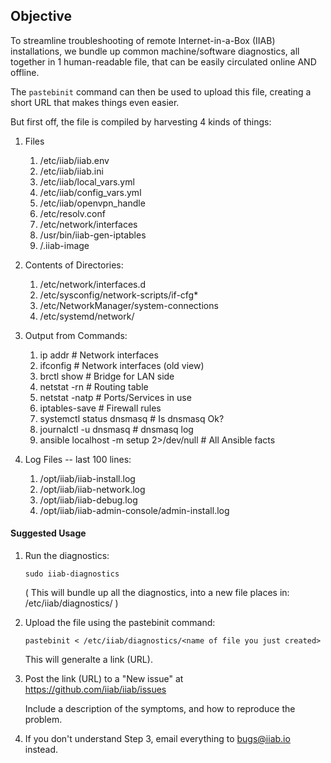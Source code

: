 ## Objective

To streamline troubleshooting of remote Internet-in-a-Box (IIAB) installations, we bundle up common machine/software diagnostics, all together in 1 human-readable file, that can be easily circulated online AND offline.

The ``pastebinit`` command can then be used to upload this file, creating a short URL that makes things even easier.

But first off, the file is compiled by harvesting 4 kinds of things:

1. Files
   1. /etc/iiab/iiab.env
   2. /etc/iiab/iiab.ini
   3. /etc/iiab/local_vars.yml
   4. /etc/iiab/config_vars.yml
   5. /etc/iiab/openvpn_handle
   6. /etc/resolv.conf
   7. /etc/network/interfaces
   8. /usr/bin/iiab-gen-iptables
   9. /.iiab-image

2. Contents of Directories:
   1. /etc/network/interfaces.d
   2. /etc/sysconfig/network-scripts/if-cfg*
   3. /etc/NetworkManager/system-connections
   4. /etc/systemd/network/

3. Output from Commands:
   1. ip addr    # Network interfaces
   2. ifconfig    # Network interfaces (old view)
   3. brctl show    # Bridge for LAN side
   4. netstat -rn    # Routing table
   5. netstat -natp    # Ports/Services in use
   6. iptables-save    # Firewall rules
   7. systemctl status dnsmasq    # Is dnsmasq Ok?
   8. journalctl -u dnsmasq    # dnsmasq log
   9. ansible localhost -m setup 2>/dev/null    # All Ansible facts

4. Log Files -- last 100 lines:
   1. /opt/iiab/iiab-install.log
   2. /opt/iiab/iiab-network.log
   3. /opt/iiab/iiab-debug.log
   4. /opt/iiab/iiab-admin-console/admin-install.log

#### Suggested Usage 

1. Run the diagnostics:

   ```
   sudo iiab-diagnostics
   ```

   ( This will bundle up all the diagnostics, into a new file places in: /etc/iiab/diagnostics/ )

2. Upload the file using the pastebinit command:

   ```
   pastebinit < /etc/iiab/diagnostics/<name of file you just created>
   ```
   
   This will generalte a link (URL).

3. Post the link (URL) to a "New issue" at https://github.com/iiab/iiab/issues

   Include a description of the symptoms, and how to reproduce the problem.

4. If you don't understand Step 3, email everything to bugs@iiab.io instead.
